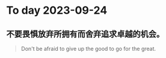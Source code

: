 
# To day 2023-09-24


## 不要畏惧放弃所拥有而舍弃追求卓越的机会。
> Don't be afraid to give up the good to go for the great. 

    
